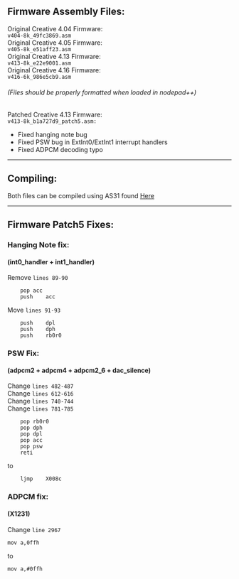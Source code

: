 ## Firmware Assembly Files:<br>

Original Creative 4.04 Firmware:<br>
```v404-8k_49fc3869.asm```<br>
Original Creative 4.05 Firmware:<br>
```v405-8k_e51aff23.asm```<br>
Original Creative 4.13 Firmware:<br>
```v413-8k_e22e9001.asm```<br>
Original Creative 4.16 Firmware:<br>
```v416-6k_986e5cb9.asm```<br>
###### (Files should be properly formatted when loaded in nodepad++)<br>

Patched Creative 4.13 Firmware:<br>
```v413-8k_b1a727d9_patch5.asm:```
- Fixed hanging note bug
- Fixed PSW bug in ExtInt0/ExtInt1 interrupt handlers
- Fixed ADPCM decoding typo
---
## Compiling:
Both files can be compiled using AS31 found [Here](https://www.pjrc.com/tech/8051/tools/as31-doc.html)


---
## Firmware Patch5 Fixes:<br>
### Hanging Note fix:<br>
#### (int0_handler + int1_handler)<br>
Remove ```lines 89-90```<br>
```
    pop	acc
    push	acc
```
Move ```lines 91-93```<br>
```
    push	dpl
    push	dph
    push	rb0r0
```

### PSW Fix:<br>
#### (adpcm2 + adpcm4 + adpcm2_6 + dac_silence)<br>
Change ```lines 482-487```<br>
Change ```lines 612-616```<br>
Change ```lines 740-744```<br>
Change ```lines 781-785```<br>
```
    pop	rb0r0
    pop	dph
    pop	dpl
    pop	acc
    pop psw
    reti
```
to 
```
    ljmp	X008c
```
### ADPCM fix:<br>
#### (X1231)
Change ```line 2967```<br>
```
mov	a,0ffh
```
to
```
mov	a,#0ffh
```
